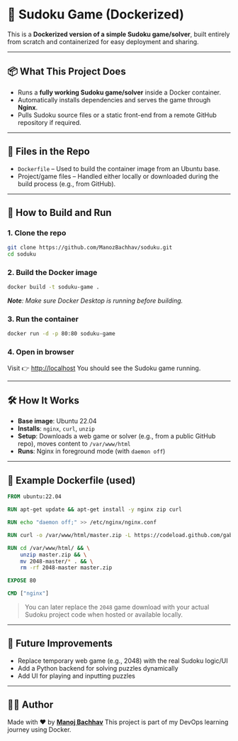# 🐳 Sudoku Game (Dockerized)

This is a **Dockerized version of a simple Sudoku game/solver**, built entirely from scratch and containerized for easy deployment and sharing.

---

## 📦 What This Project Does

* Runs a **fully working Sudoku game/solver** inside a Docker container.
* Automatically installs dependencies and serves the game through **Nginx**.
* Pulls Sudoku source files or a static front-end from a remote GitHub repository if required.

---

## 📁 Files in the Repo

* `Dockerfile` – Used to build the container image from an Ubuntu base.
* Project/game files – Handled either locally or downloaded during the build process (e.g., from GitHub).

---

## 🚀 How to Build and Run

### 1. Clone the repo

```bash
git clone https://github.com/ManozBachhav/soduku.git
cd soduku
```

### 2. Build the Docker image

```bash
docker build -t soduku-game .
```

***Note**: Make sure Docker Desktop is running before building.*

### 3. Run the container

```bash
docker run -d -p 80:80 soduku-game
```

### 4. Open in browser

Visit 👉 [http://localhost](http://localhost)
You should see the Sudoku game running.

---

## 🛠 How It Works

* **Base image**: Ubuntu 22.04
* **Installs**: `nginx`, `curl`, `unzip`
* **Setup**: Downloads a web game or solver (e.g., from a public GitHub repo), moves content to `/var/www/html`
* **Runs**: Nginx in foreground mode (with `daemon off`)

---

## 📌 Example Dockerfile (used)

```dockerfile
FROM ubuntu:22.04

RUN apt-get update && apt-get install -y nginx zip curl

RUN echo "daemon off;" >> /etc/nginx/nginx.conf

RUN curl -o /var/www/html/master.zip -L https://codeload.github.com/gabrielecirulli/2048/zip/master

RUN cd /var/www/html/ && \
    unzip master.zip && \
    mv 2048-master/* . && \
    rm -rf 2048-master master.zip

EXPOSE 80

CMD ["nginx"]
```

> You can later replace the `2048` game download with your actual Sudoku project code when hosted or available locally.

---

## 🧠 Future Improvements

* Replace temporary web game (e.g., 2048) with the real Sudoku logic/UI
* Add a Python backend for solving puzzles dynamically
* Add UI for playing and inputting puzzles

---

## 🧑‍💻 Author

Made with ❤️ by **[Manoj Bachhav](https://github.com/ManozBachhav)**
This project is part of my DevOps learning journey using Docker.
